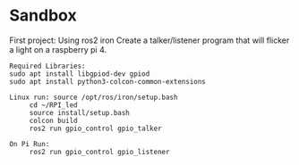 # Sandbox

First project:
Using ros2 iron
Create a talker/listener program that will flicker a light on a raspberry pi 4.

    Required Libraries: 
    sudo apt install libgpiod-dev gpiod
    sudo apt install python3-colcon-common-extensions

    Linux run: source /opt/ros/iron/setup.bash
         cd ~/RPI_led
         source install/setup.bash
         colcon build
         ros2 run gpio_control gpio_talker
    
    On Pi Run:
         ros2 run gpio_control gpio_listener